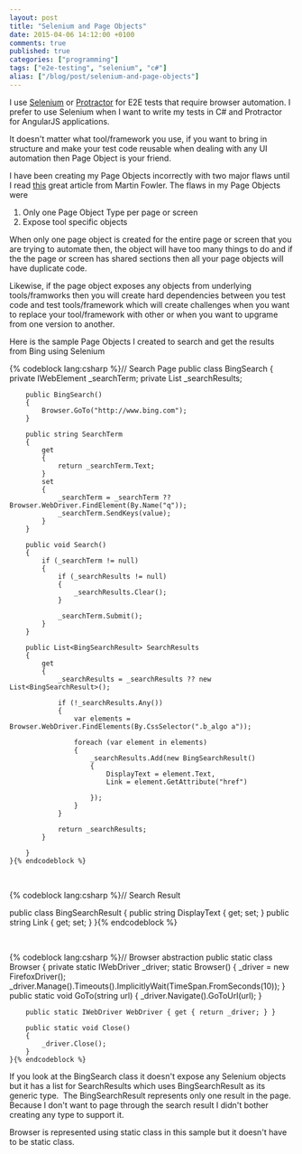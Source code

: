 ```yaml
---
layout: post
title: "Selenium and Page Objects"
date: 2015-04-06 14:12:00 +0100
comments: true
published: true
categories: ["programming"]
tags: ["e2e-testing", "selenium", "c#"]
alias: ["/blog/post/selenium-and-page-objects"]
---
```


<p>I use&nbsp;<a href="http://docs.seleniumhq.org/" target="_blank">Selenium</a>&nbsp;or <a href="http://angular.github.io/protractor/#/" target="_blank">Protractor</a>&nbsp;for E2E tests that require browser automation. I prefer to use Selenium when I want to write my tests in C# and Protractor for AngularJS applications.</p><!-- more -->
<p>It doesn't matter what tool/framework you use, if you want to bring in structure and make your test code reusable when dealing with any UI automation then Page Object is your friend.</p>
<p>I have been creating my Page Objects incorrectly with two major flaws until I read <a href="http://martinfowler.com/bliki/PageObject.html" target="_blank">this</a>&nbsp;great article from Martin Fowler. The flaws in my Page Objects were</p>
<ol>
<li>Only one Page Object Type per page or screen</li>
<li>Expose tool specific objects</li>
</ol>
<p>When only one page object is created for the entire page or screen that you are trying to automate then, the&nbsp;object will have too many things to do and if the the page or screen has shared sections then all your page objects will have duplicate code.</p>
<p>Likewise, if the&nbsp;page object exposes any objects from underlying tools/framworks then you will create hard dependencies between you test code and test tools/framework which will create challenges when you want to replace your tool/framework with other or when you want to upgrame from one version to another.&nbsp;</p>
<p>Here is the sample Page Objects I created to search and get the results from&nbsp;Bing using Selenium</p>
{% codeblock lang:csharp %}// Search Page
 public class BingSearch
    {
        private IWebElement _searchTerm;
        private List<BingSearchResult> _searchResults;

        public BingSearch()
        {
            Browser.GoTo("http://www.bing.com");
        }

        public string SearchTerm
        {
            get
            {
                return _searchTerm.Text;
            }
            set
            {
                _searchTerm = _searchTerm ?? Browser.WebDriver.FindElement(By.Name("q"));
                _searchTerm.SendKeys(value);
            }
        }

        public void Search()
        {
            if (_searchTerm != null)
            {
                if (_searchResults != null)
                {
                    _searchResults.Clear();
                }

                _searchTerm.Submit();
            }
        }

        public List<BingSearchResult> SearchResults
        {
            get
            {
                _searchResults = _searchResults ?? new List<BingSearchResult>();

                if (!_searchResults.Any())
                {
                    var elements = Browser.WebDriver.FindElements(By.CssSelector(".b_algo a"));

                    foreach (var element in elements)
                    {
                        _searchResults.Add(new BingSearchResult()
                        {
                            DisplayText = element.Text,
                            Link = element.GetAttribute("href")

                        });
                    }
                }

                return _searchResults;
            }

        }
    }{% endcodeblock %}
<p>&nbsp;</p>
{% codeblock lang:csharp %}// Search Result

  public class BingSearchResult
    {
        public string DisplayText { get; set; }
        public string Link { get; set; }
    }{% endcodeblock %}
<p>&nbsp;</p>
{% codeblock lang:csharp %}// Browser abstraction 
public static class Browser
    {
        private static IWebDriver _driver;
        static Browser()
        {
            _driver = new FirefoxDriver();
            _driver.Manage().Timeouts().ImplicitlyWait(TimeSpan.FromSeconds(10));
        }
        public static void GoTo(string url)
        {
            _driver.Navigate().GoToUrl(url);
        }

        public static IWebDriver WebDriver { get { return _driver; } }

        public static void Close()
        {
            _driver.Close();
        }
    }{% endcodeblock %}
<p>If you look at the BingSearch class it doesn't expose any Selenium objects but it has a list for SearchResults which uses BingSearchResult as its generic type. &nbsp;The BingSearchResult represents only one result in the page. Because I don't want to page through the search result I didn't bother creating any type to support it.</p>
<p>Browser is represented using static class in this sample but it doesn't have to be static class.</p>
